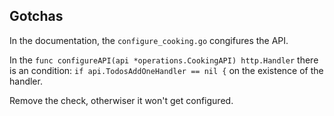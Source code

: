 ## Gotchas
In the documentation, the `configure_cooking.go` congifures the API. 

In the `func configureAPI(api *operations.CookingAPI) http.Handler` there is an condition:
`if api.TodosAddOneHandler == nil {` on the existence of the handler. 

Remove the check, otherwiser it won't get configured.